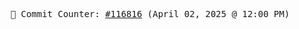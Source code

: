 <p align="center">
    <samp>
        📮 Commit Counter: <a href="https://github.com/Javascript-void0/Javascript-void0/commits/main">#116816</a> (April 02, 2025 @ 12:00 PM)
    </samp>
</p>